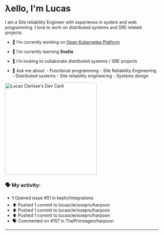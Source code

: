 # λello, I'm Lucas

I am a Site reliability Engineer with experience in system and web programming. I love to work on distributed systems and SRE related projects.

- 🔭 I’m currently working on [Open Kubernetes Platform](https://github.com/open-kubernetes-platform/okp)
- 🌱 I’m currently learning **Svelte**
- 👯 I’m looking to collaborate distributed systems / SRE projects

- 💬 Ask me about:
      - Functional programming
      - Site Reliability Engineering
      - Distributed systems
      - Site reliability engineering
      - Systems design

<a href="https://app.daily.dev/lucasclerissepr"><img src="https://api.daily.dev/devcards/325402480c4f457f961748160e6bf6eb.png?r=29p" width="300" alt="Lucas Clerisse's Dev Card"/></a>

### 🗣 My activity:

* ❗️ Opened issue #51 in keptn/integrations
* ⬆️ Pushed 1 commit to lucasclerissepro/harpoon
* ⬆️ Pushed 1 commit to lucasclerissepro/harpoon
* ⬆️ Pushed 1 commit to lucasclerissepro/harpoon
* 🗣 Commented on #157 in ThePrimeagen/harpoon
---
